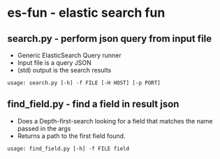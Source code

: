 # es-fun - elastic search fun
## search.py - perform json query from input file
* Generic ElasticSearch Query runner
* Input file is a query JSON
* (std) output is the search results

`usage: search.py [-h] -f FILE [-H HOST] [-p PORT]`

## find_field.py - find a field in result json
* Does a Depth-first-search looking for a field that matches the name passed in the args
* Returns a path to the first field found.

`usage: find_field.py [-h] -f FILE field`